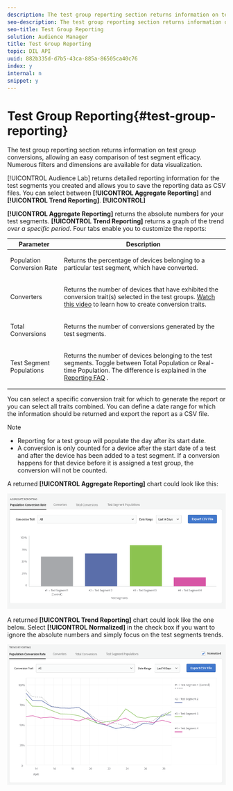 ```yaml
---
description: The test group reporting section returns information on test group conversions, allowing an easy comparison of test segment efficacy. Numerous filters and dimensions are available for data visualization.
seo-description: The test group reporting section returns information on test group conversions, allowing an easy comparison of test segment efficacy. Numerous filters and dimensions are available for data visualization.
seo-title: Test Group Reporting
solution: Audience Manager
title: Test Group Reporting
topic: DIL API
uuid: 882b335d-d7b5-43ca-885a-86505ca40c76
index: y
internal: n
snippet: y
---
```


# Test Group Reporting{#test-group-reporting}

The test group reporting section returns information on test group conversions, allowing an easy comparison of test segment efficacy. Numerous filters and dimensions are available for data visualization.

<a id="section_FF173F7138C84C87B8BAB11BA94879DA"></a>

[!UICONTROL Audience Lab] returns detailed reporting information for the test segments you created and allows you to save the reporting data as CSV files. You can select between **[!UICONTROL Aggregate Reporting]** and **[!UICONTROL Trend Reporting]**. **[!UICONTROL]**

**[!UICONTROL Aggregate Reporting]** returns the absolute numbers for your test segments. **[!UICONTROL Trend Reporting]** returns a graph of the trend *over a specific period*. Four tabs enable you to customize the reports:

<table id="table_446384AE9A36408A9C570CB7DB72C3D6"> 
 <thead> 
  <tr> 
   <th colname="col1" class="entry"> Parameter </th> 
   <th colname="col2" class="entry"> Description </th> 
  </tr> 
 </thead>
 <tbody> 
  <tr> 
   <td colname="col1"> <p> <span class="uicontrol"> Population Conversion Rate</span> </p> </td> 
   <td colname="col2"> <p>Returns the percentage of devices belonging to a particular test segment, which have converted. </p> </td> 
  </tr> 
  <tr> 
   <td colname="col1"> <p> <span class="uicontrol"> Converters</span> </p> </td> 
   <td colname="col2"> <p>Returns the number of devices that have exhibited the conversion trait(s) selected in the test groups. <a href="https://helpx.adobe.com/audience-manager/kt/using/creating-conversion-traits-feature-video-use.html" format="https" scope="external"> Watch this video</a> to learn how to create conversion traits. </p> </td> 
  </tr> 
  <tr> 
   <td colname="col1"> <p> <span class="uicontrol"> Total Conversions</span> </p> </td> 
   <td colname="col2"> <p>Returns the number of conversions generated by the test segments. </p> </td> 
  </tr> 
  <tr> 
   <td colname="col1"> <p> <span class="uicontrol"> Test Segment Populations</span> </p> </td> 
   <td colname="col2"> <p>Returns the number of devices belonging to the test segments. Toggle between <span class="uicontrol"> Total Population</span> or <span class="uicontrol"> Real-time Population</span>. The difference is explained in the <a href="../../faq/faq-reporting.md#concept_8722EA8154E1416CB334FF37E2E955C4" format="dita" scope="local"> Reporting FAQ</a> . </p> </td> 
  </tr> 
 </tbody> 
</table>

You can select a specific conversion trait for which to generate the report or you can select all traits combined. You can define a date range for which the information should be returned and export the report as a CSV file.

>[!NOTE]
>
>* Reporting for a test group will populate the day after its start date. 
>* A conversion is only counted for a device after the start date of a test and after the device has been added to a test segment. If a conversion happens for that device before it is assigned a test group, the conversion will not be counted. 
>

A returned **[!UICONTROL Aggregate Reporting]** chart could look like this:

![](assets/aggregate-reporting.PNG)

<a id="section_9C9923C980944B248BCD023D6861B370"></a>

A returned **[!UICONTROL Trend Reporting]** chart could look like the one below. Select **[!UICONTROL Normalized]** in the check box if you want to ignore the absolute numbers and simply focus on the test segments trends.

![](assets/trend-reporting.PNG)

